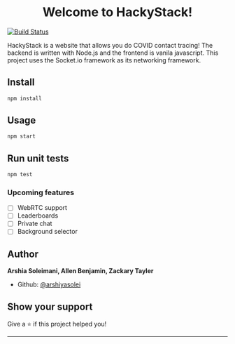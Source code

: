 <h1 align="center">Welcome to HackyStack!</h1>
<p>

   [![Build Status](https://travis-ci.org/arshiyasolei/hafte-cards.svg?branch=master)](https://travis-ci.org/arshiyasolei/hafte-cards)
</p>

<p> HackyStack is a website that allows you do COVID contact tracing! The backend is written with Node.js and the frontend is vanila javascript. This project uses the Socket.io framework as its networking framework. </p>

## Install

```sh
npm install
```

## Usage

```sh
npm start
```

## Run unit tests

```sh
npm test
```
### Upcoming features

- [ ] WebRTC support
- [ ] Leaderboards
- [ ] Private chat
- [ ] Background selector

## Author

**Arshia Soleimani, Allen Benjamin, Zackary Tayler**

* Github: [@arshiyasolei](https://github.com/arshiyasolei)

## Show your support

Give a ⭐️ if this project helped you!

***

